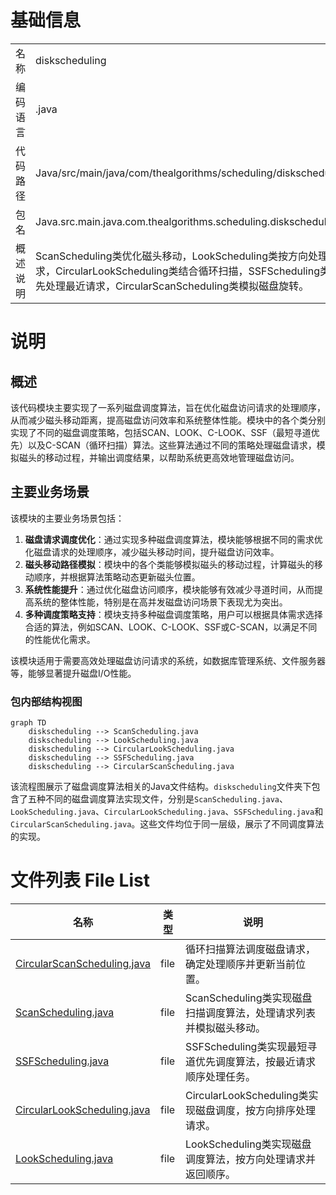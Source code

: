 # 基础信息

|      |      |
|------|------|
| 名称 | diskscheduling |
| 编码语言 | .java |
| 代码路径 | Java/src/main/java/com/thealgorithms/scheduling/diskscheduling |
| 包名 | Java.src.main.java.com.thealgorithms.scheduling.diskscheduling |
| 概述说明 | ScanScheduling类优化磁头移动，LookScheduling类按方向处理请求，CircularLookScheduling类结合循环扫描，SSFScheduling类优先处理最近请求，CircularScanScheduling类模拟磁盘旋转。 |

# 说明

## 概述
该代码模块主要实现了一系列磁盘调度算法，旨在优化磁盘访问请求的处理顺序，从而减少磁头移动距离，提高磁盘访问效率和系统整体性能。模块中的各个类分别实现了不同的磁盘调度策略，包括SCAN、LOOK、C-LOOK、SSF（最短寻道优先）以及C-SCAN（循环扫描）算法。这些算法通过不同的策略处理磁盘请求，模拟磁头的移动过程，并输出调度结果，以帮助系统更高效地管理磁盘访问。

## 主要业务场景
该模块的主要业务场景包括：
1. **磁盘请求调度优化**：通过实现多种磁盘调度算法，模块能够根据不同的需求优化磁盘请求的处理顺序，减少磁头移动时间，提升磁盘访问效率。
2. **磁头移动路径模拟**：模块中的各个类能够模拟磁头的移动过程，计算磁头的移动顺序，并根据算法策略动态更新磁头位置。
3. **系统性能提升**：通过优化磁盘访问顺序，模块能够有效减少寻道时间，从而提高系统的整体性能，特别是在高并发磁盘访问场景下表现尤为突出。
4. **多种调度策略支持**：模块支持多种磁盘调度策略，用户可以根据具体需求选择合适的算法，例如SCAN、LOOK、C-LOOK、SSF或C-SCAN，以满足不同的性能优化需求。

该模块适用于需要高效处理磁盘访问请求的系统，如数据库管理系统、文件服务器等，能够显著提升磁盘I/O性能。


### 包内部结构视图

```mermaid
graph TD
    diskscheduling --> ScanScheduling.java
    diskscheduling --> LookScheduling.java
    diskscheduling --> CircularLookScheduling.java
    diskscheduling --> SSFScheduling.java
    diskscheduling --> CircularScanScheduling.java
```

该流程图展示了磁盘调度算法相关的Java文件结构。`diskscheduling`文件夹下包含了五种不同的磁盘调度算法实现文件，分别是`ScanScheduling.java`、`LookScheduling.java`、`CircularLookScheduling.java`、`SSFScheduling.java`和`CircularScanScheduling.java`。这些文件均位于同一层级，展示了不同调度算法的实现。

# 文件列表 File List

| 名称   | 类型  | 说明 |
|-------|------|-------------|
| [CircularScanScheduling.java](CircularScanScheduling.md) | file | 循环扫描算法调度磁盘请求，确定处理顺序并更新当前位置。 |
| [ScanScheduling.java](ScanScheduling.md) | file | ScanScheduling类实现磁盘扫描调度算法，处理请求列表并模拟磁头移动。 |
| [SSFScheduling.java](SSFScheduling.md) | file | SSFScheduling类实现最短寻道优先调度算法，按最近请求顺序处理任务。 |
| [CircularLookScheduling.java](CircularLookScheduling.md) | file | CircularLookScheduling类实现磁盘调度，按方向排序处理请求。 |
| [LookScheduling.java](LookScheduling.md) | file | LookScheduling类实现磁盘调度算法，按方向处理请求并返回顺序。 |


